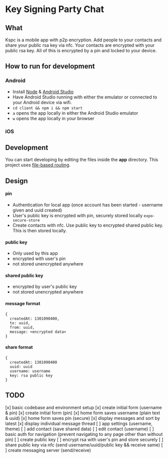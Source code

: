 # Key Signing Party Chat

## What
Kspc is a mobile app with p2p encryption.
Add people to your contacts and share your public rsa key via nfc. Your contacts are encrypted with your public rsa key. All of this is encrypted by a pin and locked to your device.

## How to run for development   
### Android
- Install [Node](https://nodejs.org/en/download/package-manager) & [Android Studio](https://developer.android.com/studio)
- Have Android Studio running with either the emulator or connected to your Android device via wifi.
- `cd client && npm i && npm start`
- `a` opens the app locally in either the Android Studio emulator
- `w` opens the app locally in your browser

### iOS


## Development
You can start developing by editing the files inside the **app** directory. This project uses [file-based routing](https://docs.expo.dev/router/introduction).

## Design
#### pin
- Authentication for local app (once account has been started - username given and uuid created)
- User's public key is encrypted with pin, securely stored locally `expo-secure-store`
- Create contacts with nfc. Use public key to encrypted shared public key. This is then stored locally.

#### public key
- Only used by this app
- encrypted with user's pin
- not stored unencrypted anywhere

#### shared public key
- encrypted by user's public key
- not stored unencrypted anywhere

#### message format
```
{
  createdAt: 1301090400,
  to: uuid,
  from: uuid,
  message: <encrypted data>
}
```

#### share format
```
{
  createdAt: 1301090400
  uuid: uuid
  username: username
  key: rsa public key
}
```

## TODO
[x] basic codebase and environment setup
[x] create initial form (username & pin)
[x] create initial form (pin)
[x] home form saves username (plain text & uuid)
[x] home form saves pin (secure)
[x] display messages and sort by latest
[x] display individual message thread
[ ] app settings (username, theme)
[ ] add contact (save shared data)
[ ] edit contact (username)
[ ] basic auth for navigation (prevent navigating to any page other than without pin)
[ ] create public key
[ ] encrypt rsa with user's pin and store securely
[ ] share public key via nfc (send username/uuid/public key && receive same)
[ ] create messaging server (send/receive)